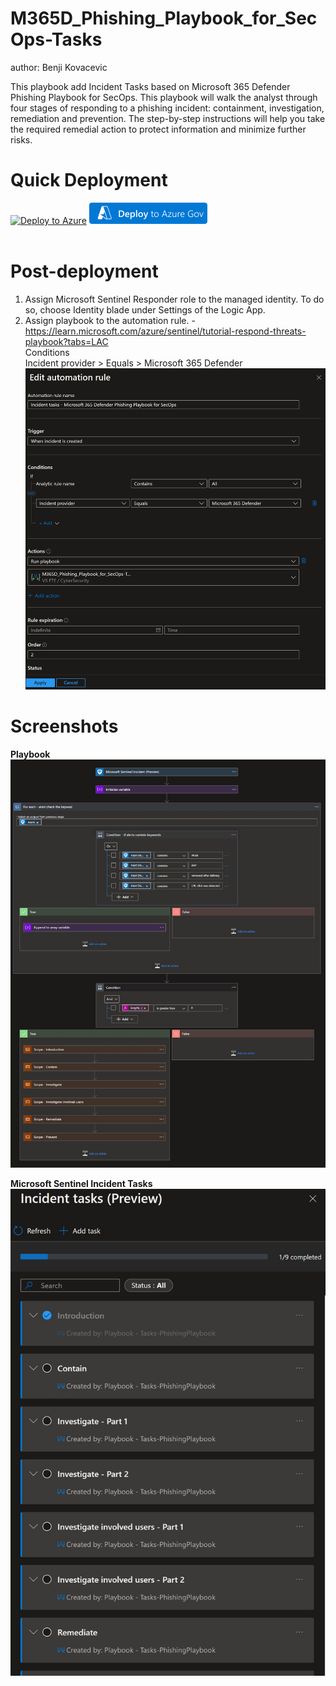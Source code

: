# M365D_Phishing_Playbook_for_SecOps-Tasks
author: Benji Kovacevic

This playbook add Incident Tasks based on Microsoft 365 Defender Phishing Playbook for SecOps. This playbook will walk the analyst through four stages of responding to a phishing incident: 
containment, investigation, remediation and prevention. The step-by-step instructions will help you take the required remedial action to protect information and minimize further risks.

# Quick Deployment
[![Deploy to Azure](https://aka.ms/deploytoazurebutton)](https://portal.azure.com/#create/Microsoft.Template/uri/https%3A%2F%2Fraw.githubusercontent.com%2FAzure%2FAzure-Sentinel%2Fmaster%2FPlaybooks%2FTasks%2FM365D_Phishing_Playbook_for_SecOps-Tasks%2Fazuredeploy.json)
[![Deploy to Azure Gov](https://raw.githubusercontent.com/Azure/azure-quickstart-templates/master/1-CONTRIBUTION-GUIDE/images/deploytoazuregov.png)](https://portal.azure.us/#create/Microsoft.Template/uri/https%3A%2F%2Fraw.githubusercontent.com%2FAzure%2FAzure-Sentinel%2Fmaster%2FPlaybooks%2FTasks%2FM365D_Phishing_Playbook_for_SecOps-Tasks%2Fazuredeploy.json)
<br><br>

# Post-deployment
1. Assign Microsoft Sentinel Responder role to the managed identity. To do so, choose Identity blade under Settings of the Logic App.
2. Assign playbook to the automation rule. - https://learn.microsoft.com/azure/sentinel/tutorial-respond-threats-playbook?tabs=LAC<br>
Conditions<br>
    Incident provider > Equals > Microsoft 365 Defender<br>
    ![SentinelIncident](./images/automationRuleDark.jpg)<br>

# Screenshots

**Playbook** <br>
![playbook screenshot](./images/PlaybookDark.jpg)<br>

**Microsoft Sentinel Incident Tasks**<br>
![SentinelIncident](./images/tasksDark.jpg)
